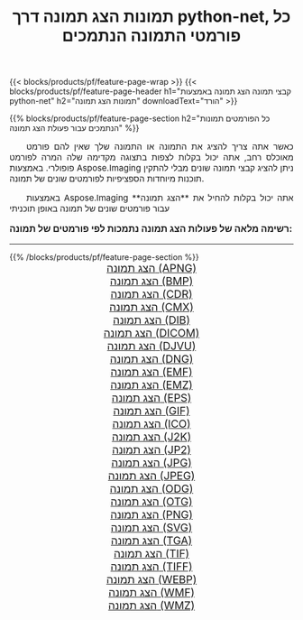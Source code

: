 ﻿---
title: תמונות הצג תמונה דרך python-net, כל פורמטי התמונה הנתמכים 
weight: 3920
url: /he/python-net/viewer/ 
lang: he
langdirlevel: 2
locales: zh-hans,ja,it,ru,de,es,fr,nl,id,lt,pl,pt,vi,tr,ko,zh-hant,ar,hi,th,sv,cs,uk,he
description: באמצעות Aspose.Imaging תוכל בקלות הצג תמונה תמונות באמצעות python-net
---

{{< blocks/products/pf/feature-page-wrap >}}
{{< blocks/products/pf/feature-page-header h1="קבצי תמונה הצג תמונה באמצעות python-net" h2="תמונות הצג תמונה" downloadText="הורד" >}}


{{% blocks/products/pf/feature-page-section  h2="כל הפורמטים  תמונות הנתמכים עבור פעולת הצג תמונה" %}}
<p align="justify" style="text-indent:2em;font-size:15px;">
כאשר אתה צריך להציג את התמונה או התמונה שלך שאין להם פורמט מאוכלס רחב, אתה יכול בקלות לצפות בתצוגה מקדימה שלה המרה לפורמט פופולרי. באמצעות Aspose.Imaging ניתן להציג קבצי תמונה שונים מבלי להתקין תוכנות מיוחדות הספציפיות לפורמטים שונים של תמונה.
</p>
<p align="justify" style="text-indent:2em;font-size:15px;">
באמצעות Aspose.Imaging אתה יכול בקלות להחיל את **הצג תמונה** עבור פורמטים שונים של תמונה באופן תוכניתי
</p>
<h3 style="margin-top:16px;">
רשימה מלאה של פעולות הצג תמונה נתמכות לפי פורמטים של תמונה:
</h3>
<hr/>
{{% /blocks/products/pf/feature-page-section %}}
<div class="container-fluid productfamilypage bg-gray">
    <div class="convertypes bg-gray agp-content section">
        <div class="container">
		<div class="row other-converters" style="gap: 10px;font-size: 19px;text-align:center;">
		    <div class='col-md-3 other-converter remove-lp remove-rp'><a href="/imaging/he/python-net/viewer/apng/" style="padding:15px;">הצג תמונה (APNG)</a></div><div class='col-md-3 other-converter remove-lp remove-rp'><a href="/imaging/he/python-net/viewer/bmp/" style="padding:15px;">הצג תמונה (BMP)</a></div><div class='col-md-3 other-converter remove-lp remove-rp'><a href="/imaging/he/python-net/viewer/cdr/" style="padding:15px;">הצג תמונה (CDR)</a></div><div class='col-md-3 other-converter remove-lp remove-rp'><a href="/imaging/he/python-net/viewer/cmx/" style="padding:15px;">הצג תמונה (CMX)</a></div><div class='col-md-3 other-converter remove-lp remove-rp'><a href="/imaging/he/python-net/viewer/dib/" style="padding:15px;">הצג תמונה (DIB)</a></div><div class='col-md-3 other-converter remove-lp remove-rp'><a href="/imaging/he/python-net/viewer/dicom/" style="padding:15px;">הצג תמונה (DICOM)</a></div><div class='col-md-3 other-converter remove-lp remove-rp'><a href="/imaging/he/python-net/viewer/djvu/" style="padding:15px;">הצג תמונה (DJVU)</a></div><div class='col-md-3 other-converter remove-lp remove-rp'><a href="/imaging/he/python-net/viewer/dng/" style="padding:15px;">הצג תמונה (DNG)</a></div><div class='col-md-3 other-converter remove-lp remove-rp'><a href="/imaging/he/python-net/viewer/emf/" style="padding:15px;">הצג תמונה (EMF)</a></div><div class='col-md-3 other-converter remove-lp remove-rp'><a href="/imaging/he/python-net/viewer/emz/" style="padding:15px;">הצג תמונה (EMZ)</a></div><div class='col-md-3 other-converter remove-lp remove-rp'><a href="/imaging/he/python-net/viewer/eps/" style="padding:15px;">הצג תמונה (EPS)</a></div><div class='col-md-3 other-converter remove-lp remove-rp'><a href="/imaging/he/python-net/viewer/gif/" style="padding:15px;">הצג תמונה (GIF)</a></div><div class='col-md-3 other-converter remove-lp remove-rp'><a href="/imaging/he/python-net/viewer/ico/" style="padding:15px;">הצג תמונה (ICO)</a></div><div class='col-md-3 other-converter remove-lp remove-rp'><a href="/imaging/he/python-net/viewer/j2k/" style="padding:15px;">הצג תמונה (J2K)</a></div><div class='col-md-3 other-converter remove-lp remove-rp'><a href="/imaging/he/python-net/viewer/jp2/" style="padding:15px;">הצג תמונה (JP2)</a></div><div class='col-md-3 other-converter remove-lp remove-rp'><a href="/imaging/he/python-net/viewer/jpg/" style="padding:15px;">הצג תמונה (JPG)</a></div><div class='col-md-3 other-converter remove-lp remove-rp'><a href="/imaging/he/python-net/viewer/jpeg/" style="padding:15px;">הצג תמונה (JPEG)</a></div><div class='col-md-3 other-converter remove-lp remove-rp'><a href="/imaging/he/python-net/viewer/odg/" style="padding:15px;">הצג תמונה (ODG)</a></div><div class='col-md-3 other-converter remove-lp remove-rp'><a href="/imaging/he/python-net/viewer/otg/" style="padding:15px;">הצג תמונה (OTG)</a></div><div class='col-md-3 other-converter remove-lp remove-rp'><a href="/imaging/he/python-net/viewer/png/" style="padding:15px;">הצג תמונה (PNG)</a></div><div class='col-md-3 other-converter remove-lp remove-rp'><a href="/imaging/he/python-net/viewer/svg/" style="padding:15px;">הצג תמונה (SVG)</a></div><div class='col-md-3 other-converter remove-lp remove-rp'><a href="/imaging/he/python-net/viewer/tga/" style="padding:15px;">הצג תמונה (TGA)</a></div><div class='col-md-3 other-converter remove-lp remove-rp'><a href="/imaging/he/python-net/viewer/tif/" style="padding:15px;">הצג תמונה (TIF)</a></div><div class='col-md-3 other-converter remove-lp remove-rp'><a href="/imaging/he/python-net/viewer/tiff/" style="padding:15px;">הצג תמונה (TIFF)</a></div><div class='col-md-3 other-converter remove-lp remove-rp'><a href="/imaging/he/python-net/viewer/webp/" style="padding:15px;">הצג תמונה (WEBP)</a></div><div class='col-md-3 other-converter remove-lp remove-rp'><a href="/imaging/he/python-net/viewer/wmf/" style="padding:15px;">הצג תמונה (WMF)</a></div><div class='col-md-3 other-converter remove-lp remove-rp'><a href="/imaging/he/python-net/viewer/wmz/" style="padding:15px;">הצג תמונה (WMZ)</a></div>
                </div>
        </div>
    </div>
</div>
<br/>

